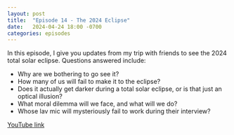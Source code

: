 ```yaml
---
layout: post
title:  "Episode 14 - The 2024 Eclipse"
date:   2024-04-24 18:00 -0700
categories: episodes
---
```


In this episode, I give you updates from my trip with friends to see the 2024 total solar eclipse. Questions answered include:
 - Why are we bothering to go see it?
 - How many of us will fail to make it to the eclipse?
 - Does it actually get darker during a total solar eclipse, or is that just an optical illusion?
 - What moral dilemma will we face, and what will we do?
 - Whose lav mic will mysteriously fail to work during their interview?

[YouTube link](https://youtu.be/cc0t30NXcuY)
